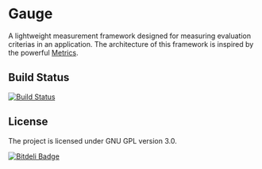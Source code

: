 Gauge
=====

A lightweight measurement framework designed for measuring evaluation criterias in an application.
The architecture of this framework is inspired by the powerful [Metrics](http://metrics.codahale.com/).

## Build Status
[![Build Status](https://travis-ci.org/mashti/gauge.png?branch=master)](https://travis-ci.org/mashti/gauge)

## License
The project is licensed under GNU GPL version 3.0.


[![Bitdeli Badge](https://d2weczhvl823v0.cloudfront.net/mashti/gauge/trend.png)](https://bitdeli.com/free "Bitdeli Badge")

